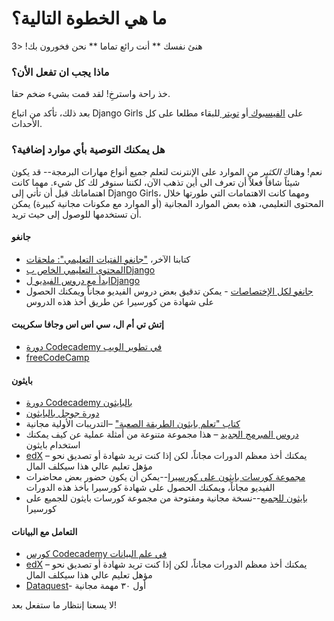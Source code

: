 # ما هي الخطوة التالية؟

هنئ نفسك ** أنت رائع تماما ** نحن فخورون بك! <3

### ماذا يجب ان تفعل الأن؟

خذ راحة واسترخِ! لقد قمت بشيء ضخم حقا.

بعد ذلك، تأكد من اتباع Django Girls على [ الفيسبوك ](http://facebook.com/djangogirls) أو [ تويتر ](https://twitter.com/djangogirls) للبقاء مطلعا على كل الأحداث.

### هل يمكنك التوصية بأي موارد إضافية؟

نعم! وهناك *الكثير* من الموارد على الإنترنت لتعلم جميع أنواع مهارات البرمجة-- قد يكون شيئاً شاقاً فعلاً أن تعرف الى أين تذهب الآن، لكننا سنوفر لك كل شيء. مهما كانت اهتماماتك قبل أن تأتي إلى Django Girls، ومهما كانت الاهتمامات التي طورتها خلال المحتوى التعليمي، هذه بعض الموارد المجانية (أو الموارد مع مكونات مجانية كبيرة) يمكن أن تستخدمها للوصول إلى حيث تريد.

#### جانغو

- كتابنا الآخر، ["جانغو الفتيات التعليمي": ملحقات](https://tutorial-extensions.djangogirls.org/)
- [المحتوى التعليمي الخاص بDjango](https://docs.djangoproject.com/en/2.2/intro/tutorial01/)
- [ابدأ مع دروس الفيديو لDjango](http://www.gettingstartedwithdjango.com/)
- [جانغو لكل الإختصاصات](https://www.coursera.org/specializations/django) - يمكن تدقيق بعض دروس الفيديو مجاناً ويمكنك الحصول على شهادة من كورسيرا عن طريق أخذ هذه الدروس

#### إتش تي أم ال، سي اس اس وجافا سكريبت

- [دورة Codecademy في تطوير الويب](https://www.codecademy.com/learn/paths/web-development)
- [freeCodeCamp](https://www.freecodecamp.org/)

#### بايثون

- [دورة Codecademy بالبايثون](https://www.codecademy.com/learn/learn-python)
- [دورة جوجل بالبايثون](https://developers.google.com/edu/python/)
- [كتاب "تعلم بايثون الطريقة الصعبة"](http://learnpythonthehardway.org/book/) –التدريبات الأولية مجانية
- [دروس المبرمج الجديد](http://newcoder.io/tutorials/) – هذا مجموعة متنوعة من أمثلة عملية عن كيف يمكنك استخدام بايثون
- [edX](https://www.edx.org/course?search_query=python) – يمكنك أخذ معظم الدورات مجاناً، لكن إذا كنت تريد شهادة أو تصديق نحو مؤهل تعليم عالي هذا سيكلف المال
- [مجموعة كورسات بايثون على كورسيرا](https://www.coursera.org/specializations/python)--يمكن أن يكون حضور بعض محاضرات الفيديو مجاناً، ويمكنك الحصول على شهادة كورسيرا بأخذ هذه الدورات
- [بايثون للجميع](https://www.py4e.com/)--نسخة مجانية ومفتوحة من مجموعة كورسات بايثون للجميع على كورسيرا

#### التعامل مع البيانات

- [كورس Codecademy في علم البيانات](https://www.codecademy.com/learn/paths/data-science)
- [edX](https://www.edx.org/course/?search_query=python&subject=Data%20Analysis%20%26%20Statistics) – يمكنك أخذ معظم الدورات مجاناً، لكن إذا كنت تريد شهادة أو تصديق نحو مؤهل تعليم عالي هذا سيكلف المال
- [Dataquest](https://www.dataquest.io/)- أول ٣٠ مهمة مجانية

لا يسعنا إنتظار ما ستفعل بعد!